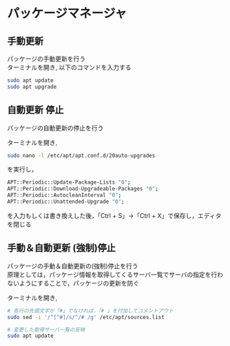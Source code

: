 # パッケージマネージャ

## 手動更新
パッケージの手動更新を行う<br>
ターミナルを開き, 以下のコマンドを入力する<br>
```bash
sudo apt update
sudo apt upgrade
```

## 自動更新 停止
パッケージの自動更新の停止を行う<br>

ターミナルを開き, <br>
```bash
sudo nano -l /etc/apt/apt.conf.d/20auto-upgrades
```
を実行し，
```bash
APT::Periodic::Update-Package-Lists "0";
APT::Periodic::Download-Upgradeable-Packages "0";
APT::Periodic::AutocleanInterval "0";
APT::Periodic::Unattended-Upgrade "0";
```
を入力もしくは書き換えした後，「Ctrl + S」→「Ctrl + X」で保存し，エディタを閉じる

## 手動＆自動更新 (強制)停止
パッケージの手動＆自動更新の(強制)停止を行う<br>
原理としては，パッケージ情報を取得してくるサーバ一覧でサーバの指定を行わないようにすることで，パッケージの更新を防ぐ<br>

ターミナルを開き, <br>
```bash
# 各行の先頭文字が「#」でなければ，「# 」を付加してコメントアウト
sudo sed -i '/^[^#]/s/^/# /g' /etc/apt/sources.list

# 変更した取得サーバ一覧の反映
sudo apt update
```
